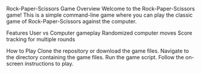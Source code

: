 Rock-Paper-Scissors Game
Overview
Welcome to the Rock-Paper-Scissors game! This is a simple command-line game where you can play the classic game of Rock-Paper-Scissors against the computer.

Features
User vs Computer gameplay
Randomized computer moves
Score tracking for multiple rounds

How to Play
Clone the repository or download the game files.
Navigate to the directory containing the game files.
Run the game script.
Follow the on-screen instructions to play.
